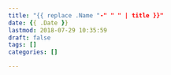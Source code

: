 ```yaml
---
title: "{{ replace .Name "-" " " | title }}"
date: {{ .Date }}
lastmod: 2018-07-29 10:35:59
draft: false
tags: []
categories: []

---
```


